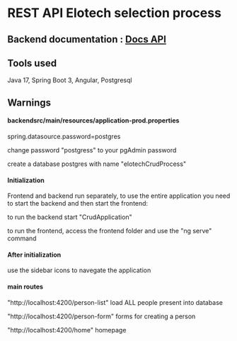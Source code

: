 # REST API Elotech selection process

## Backend documentation : [Docs API](https://github.com/ViniciusMVilela/elotechSeletive/blob/main/backend/readme.md)

## Tools used

Java 17, Spring Boot 3, Angular, Postgresql

## Warnings

#### backendsrc/main/resources/application-prod.properties

spring.datasource.password=postgres

change password "postgress" to your pgAdmin password

create a database postgres with name "elotechCrudProcess"

#### Initialization

Frontend and backend run separately, to use the entire application you need to start the backend and then start the frontend:

to run the backend start "CrudApplication"

to run the frontend, access the frontend folder and use the "ng serve" command


#### After initialization
use the sidebar icons to navegate the application

#### main routes

"http://localhost:4200/person-list" 
load ALL people present into database  


"http://localhost:4200/person-form"
forms for creating a person


"http://localhost:4200/home"
homepage 